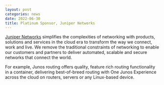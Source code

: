 ```yaml
---
layout: post
categories: news
date: 2022-06-30
title: Platinum Sponsor, Juniper Networks
---
```


[Juniper Networks](https://www.juniper.net/) simplifies the complexities of networking with products, solutions and services in the cloud era to transform the way we connect, work and live. We remove the traditional constraints of networking to enable our customers and partners to deliver automated, scalable and secure networks that connect the world.

For example, Junos routing offers quality, feature rich routing functionality in a container, delivering best-of-breed routing with One Junos Experience across the cloud on routers, servers or any Linux-based device.
